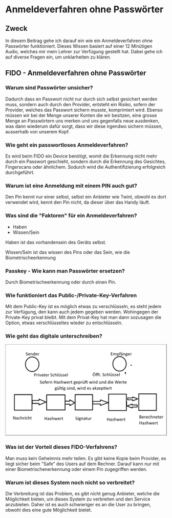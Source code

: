 # Anmeldeverfahren ohne Passwörter

## Zweck
In diesem Beitrag gehe ich darauf ein wie ein Anmeldeverfahren ohne Passwörter funktioniert. Dieses Wissen basiert auf einer 12 Minütigen Audio, welches mir mein Lehrer zur Verfügung gestellt hat. Dabei gehe ich auf diverse Fragen ein, um unklarheiten zu klären.

## FIDO - Anmeldeverfahren ohne Passwörter
### Warum sind Passwörter unsicher?
Dadurch dass en Passwort nicht nur durch sich selbst gesichert werden muss, sondern auch durch den Provider, entsteht ein Risiko, sofern der Provider, welches das Passwort sichern musste, komprimiert wird. Ebenso müssen wir bei der Menge unserer Konten die wir besitzen, eine grosse Menge an Passwörtern uns merken und uns gegenfalls neue ausdenken, was dann wiederum dafür sorgt, dass wir diese irgendwo sichern müssen, ausserhalb von unserem Kopf.

### Wie geht ein passwortloses Anmeldeverfahren?
Es wird beim FIDO ein Device benötigt, womit die Erkennung nicht mehr durch ein Passwort geschieht, sondern durch die Erkennung des Gesichtes, Fingerscans oder ähnlichem. Sodurch wird die Authentifizierung erfolgreich durchgeführt.

### Warum ist eine Anmeldung mit einem PIN auch gut?
Den Pin kennt nur einer selbst, selbst ein Anbieter wie Twint, obwohl es dort verwendet wird, kennt den Pin nicht, da dieser über das Handy läuft. 

### Was sind die "Faktoren" für ein Anmeldeverfahren?
- Haben
- Wissen/Sein
  
Haben ist das vorhandensein des Geräts selbst.

Wissen/Sein ist das wissen des Pins oder das Sein, wie die Biometrischeerkennung

### Passkey - Wie kann man Passwörter ersetzen?
Durch Biometrischeerkennung oder durch einen Pin.

### Wie funktioniert das Public-/Private-Key-Verfahren
Mit dem Public-Key ist es möglich etwas zu verschlüsseln, es steht jedem zur Verfügung, den kann auch jedem gegeben werden. Wohingegen der Private-Key privat bleibt. Mit dem Privat-Key hat man dann sozusagen die Option, etwas verschlüsseltes wieder zu entschlüsseln.

### Wie geht das digitale unterschreiben?
![Digitales Unterschreiben][digitalU]

### Was ist der Vorteil dieses FIDO-Verfahrens?
Man muss kein Geheimnis mehr teilen. Es gibt keine Kopie beim Provider, es liegt sicher beim "Safe" des Users auf dem Rechner. Darauf kann nur mit einer Biometrischenerkennung oder einem Pin zugegriffen werden.

### Warum ist dieses System noch nicht so verbreitet?
Die Verbreitung ist das Problem, es gibt nicht genug Anbieter, welche die Möglichkeit bieten, um dieses System zu verbreiten und den Service anzubieten. Daher ist es auch schwieriger es an die User zu bringen, obwohl dies eine gute Möglichkeit bietet.

[digitalU]: /Aufgaben/7a_Anmeldeverfahren/Digitalesunterschreiben.png